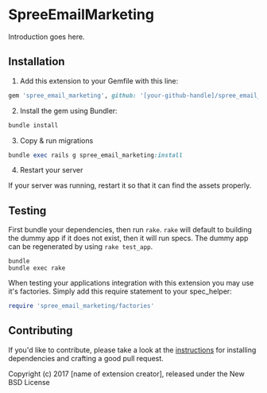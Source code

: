 SpreeEmailMarketing
===================

Introduction goes here.

## Installation

1. Add this extension to your Gemfile with this line:
  ```ruby
  gem 'spree_email_marketing', github: '[your-github-handle]/spree_email_marketing'
  ```

2. Install the gem using Bundler:
  ```ruby
  bundle install
  ```

3. Copy & run migrations
  ```ruby
  bundle exec rails g spree_email_marketing:install
  ```

4. Restart your server

  If your server was running, restart it so that it can find the assets properly.

## Testing

First bundle your dependencies, then run `rake`. `rake` will default to building the dummy app if it does not exist, then it will run specs. The dummy app can be regenerated by using `rake test_app`.

```shell
bundle
bundle exec rake
```

When testing your applications integration with this extension you may use it's factories.
Simply add this require statement to your spec_helper:

```ruby
require 'spree_email_marketing/factories'
```


## Contributing

If you'd like to contribute, please take a look at the
[instructions](CONTRIBUTING.md) for installing dependencies and crafting a good
pull request.

Copyright (c) 2017 [name of extension creator], released under the New BSD License
